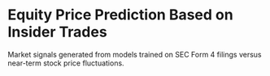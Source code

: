 # Equity Price Prediction Based on Insider Trades
Market signals generated from models trained on SEC Form 4 filings versus near-term stock price fluctuations.
